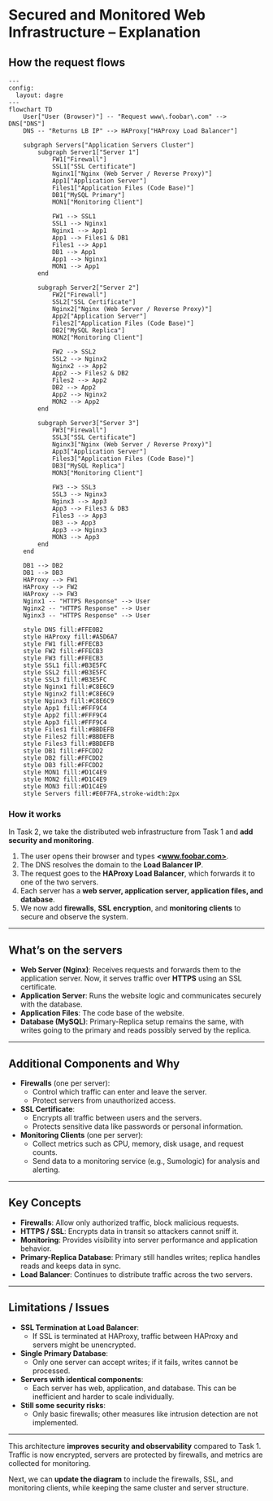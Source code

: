 # Secured and Monitored Web Infrastructure – Explanation

## How the request flows

```mermaid
---
config:
  layout: dagre
---
flowchart TD
    User["User (Browser)"] -- "Request www\.foobar\.com" --> DNS["DNS"]
    DNS -- "Returns LB IP" --> HAProxy["HAProxy Load Balancer"]

    subgraph Servers["Application Servers Cluster"]
        subgraph Server1["Server 1"]
            FW1["Firewall"]
            SSL1["SSL Certificate"]
            Nginx1["Nginx (Web Server / Reverse Proxy)"]
            App1["Application Server"]
            Files1["Application Files (Code Base)"]
            DB1["MySQL Primary"]
            MON1["Monitoring Client"]
            
            FW1 --> SSL1
            SSL1 --> Nginx1
            Nginx1 --> App1
            App1 --> Files1 & DB1
            Files1 --> App1
            DB1 --> App1
            App1 --> Nginx1
            MON1 --> App1
        end

        subgraph Server2["Server 2"]
            FW2["Firewall"]
            SSL2["SSL Certificate"]
            Nginx2["Nginx (Web Server / Reverse Proxy)"]
            App2["Application Server"]
            Files2["Application Files (Code Base)"]
            DB2["MySQL Replica"]
            MON2["Monitoring Client"]
            
            FW2 --> SSL2
            SSL2 --> Nginx2
            Nginx2 --> App2
            App2 --> Files2 & DB2
            Files2 --> App2
            DB2 --> App2
            App2 --> Nginx2
            MON2 --> App2
        end

        subgraph Server3["Server 3"]
            FW3["Firewall"]
            SSL3["SSL Certificate"]
            Nginx3["Nginx (Web Server / Reverse Proxy)"]
            App3["Application Server"]
            Files3["Application Files (Code Base)"]
            DB3["MySQL Replica"]
            MON3["Monitoring Client"]
            
            FW3 --> SSL3
            SSL3 --> Nginx3
            Nginx3 --> App3
            App3 --> Files3 & DB3
            Files3 --> App3
            DB3 --> App3
            App3 --> Nginx3
            MON3 --> App3
        end
    end

    DB1 --> DB2
    DB1 --> DB3
    HAProxy --> FW1
    HAProxy --> FW2
    HAProxy --> FW3
    Nginx1 -- "HTTPS Response" --> User
    Nginx2 -- "HTTPS Response" --> User
    Nginx3 -- "HTTPS Response" --> User

    style DNS fill:#FFE0B2
    style HAProxy fill:#A5D6A7
    style FW1 fill:#FFECB3
    style FW2 fill:#FFECB3
    style FW3 fill:#FFECB3
    style SSL1 fill:#B3E5FC
    style SSL2 fill:#B3E5FC
    style SSL3 fill:#B3E5FC
    style Nginx1 fill:#C8E6C9
    style Nginx2 fill:#C8E6C9
    style Nginx3 fill:#C8E6C9
    style App1 fill:#FFF9C4
    style App2 fill:#FFF9C4
    style App3 fill:#FFF9C4
    style Files1 fill:#BBDEFB
    style Files2 fill:#BBDEFB
    style Files3 fill:#BBDEFB
    style DB1 fill:#FFCDD2
    style DB2 fill:#FFCDD2
    style DB3 fill:#FFCDD2
    style MON1 fill:#D1C4E9
    style MON2 fill:#D1C4E9
    style MON3 fill:#D1C4E9
    style Servers fill:#E0F7FA,stroke-width:2px

```

### How it works

In Task 2, we take the distributed web infrastructure from Task 1 and **add security and monitoring**.

1. The user opens their browser and types **<www.foobar.com>**.  
2. The DNS resolves the domain to the **Load Balancer IP**.  
3. The request goes to the **HAProxy Load Balancer**, which forwards it to one of the two servers.  
4. Each server has a **web server, application server, application files, and database**.  
5. We now add **firewalls**, **SSL encryption**, and **monitoring clients** to secure and observe the system.  

---

## What’s on the servers

- **Web Server (Nginx)**: Receives requests and forwards them to the application server. Now, it serves traffic over **HTTPS** using an SSL certificate.  
- **Application Server**: Runs the website logic and communicates securely with the database.  
- **Application Files**: The code base of the website.  
- **Database (MySQL)**: Primary-Replica setup remains the same, with writes going to the primary and reads possibly served by the replica.  

---

## Additional Components and Why

- **Firewalls** (one per server):  
  - Control which traffic can enter and leave the server.  
  - Protect servers from unauthorized access.  
- **SSL Certificate**:  
  - Encrypts all traffic between users and the servers.  
  - Protects sensitive data like passwords or personal information.  
- **Monitoring Clients** (one per server):  
  - Collect metrics such as CPU, memory, disk usage, and request counts.  
  - Send data to a monitoring service (e.g., Sumologic) for analysis and alerting.  

---

## Key Concepts

- **Firewalls**: Allow only authorized traffic, block malicious requests.  
- **HTTPS / SSL**: Encrypts data in transit so attackers cannot sniff it.  
- **Monitoring**: Provides visibility into server performance and application behavior.  
- **Primary-Replica Database**: Primary still handles writes; replica handles reads and keeps data in sync.  
- **Load Balancer**: Continues to distribute traffic across the two servers.  

---

## Limitations / Issues

- **SSL Termination at Load Balancer**:  
  - If SSL is terminated at HAProxy, traffic between HAProxy and servers might be unencrypted.  
- **Single Primary Database**:  
  - Only one server can accept writes; if it fails, writes cannot be processed.  
- **Servers with identical components**:  
  - Each server has web, application, and database. This can be inefficient and harder to scale individually.  
- **Still some security risks**:  
  - Only basic firewalls; other measures like intrusion detection are not implemented.  

---

This architecture **improves security and observability** compared to Task 1.  
Traffic is now encrypted, servers are protected by firewalls, and metrics are collected for monitoring.  

Next, we can **update the diagram** to include the firewalls, SSL, and monitoring clients, while keeping the same cluster and server structure.
